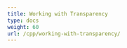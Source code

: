 ```yaml
---
title: Working with Transparency
type: docs
weight: 60
url: /cpp/working-with-transparency/
---
```



